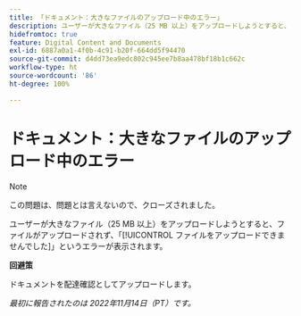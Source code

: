 ```yaml
---
title: 「ドキュメント：大きなファイルのアップロード中のエラー」
description: ユーザーが大きなファイル（25 MB 以上）をアップロードしようとすると、ファイルがアップロードされず、「ファイルをアップロードできませんでした」というエラーが表示されます。
hidefromtoc: true
feature: Digital Content and Documents
exl-id: 6887a0a1-4f0b-4c91-b20f-664dd5f94470
source-git-commit: d4dd73ea9edc802c945ee7b8aa478bf18b1c662c
workflow-type: ht
source-wordcount: '86'
ht-degree: 100%

---
```


# ドキュメント：大きなファイルのアップロード中のエラー

<!--This article is on WF and WFP TOCs-->

>[!NOTE]
>
>この問題は、問題とは言えないので、クローズされました。

ユーザーが大きなファイル（25 MB 以上）をアップロードしようとすると、ファイルがアップロードされず、「[!UICONTROL ファイルをアップロードできませんでした]」というエラーが表示されます。

**回避策**

ドキュメントを配達確認としてアップロードします。

_最初に報告されたのは 2022年11月14日（PT）です。_
